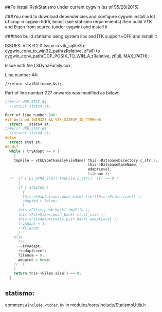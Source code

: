 ##To install RvtkStatismo under current cygwin (as of 95/28/2015)

###You need to download dependencies and configure cygwin
install a lot of crap in cygwin hdf5, boost (see statismo requirements)
then build VTK  and Eigen from source (under cygwin) and install it


###then build statismo using system libs and ITK support=OFF and install it


ISSUES:
VTK 6.2.0
Issue in vtk_sqlite3.c: cygwin_conv_to_win32_path(zRelative, zFull) to
  cygwin_conv_path(CCP_POSIX_TO_WIN_A,zRelative, zFull, MAX_PATH);



Issue with file LSDynaFamily.cxx.

Line number 44:
```
//return stat64(fname,&s);
```

Part of line number 227 onwards was modified as below:
```c
//#elif USE_STAT_64
  //struct stat64 st;

Part of line number 240:
#if defined (WIN32) && VTK_SIZEOF_ID_TYPE==8
  struct __stat64 st;
//#elif USE_STAT_64
  //struct stat64 st;
#else
  struct stat st;
#endif
  while ( tryAdapt >= 0 )
    {
    tmpFile = vtkLSGetFamilyFileName( this->DatabaseDirectory.c_str(),
                                      this->DatabaseBaseName,
                                      adaptLevel,
                                      filenum );
  /*  if ( LS_DYNA_STAT( tmpFile.c_str(), st) == 0 )
      {
      if ( adapted )
        {
        this->Adaptations.push_back( (int)this->Files.size() );
        adapted = false;
        }
      this->Files.push_back( tmpFile );
      this->FileSizes.push_back( st.st_size );
      this->FileAdaptLevels.push_back( adaptLevel );
      tryAdapt = 1;
      ++filenum;
      }
    else
      {*/
      --tryAdapt;
      ++adaptLevel;
      filenum = 0;
      adapted = true;
    //  }
    }
    return this->Files.size() == 0;
  }
```
## statismo:
comment ```#include <tchar.h>``` in modules/core/include/StatismoUtils.h

